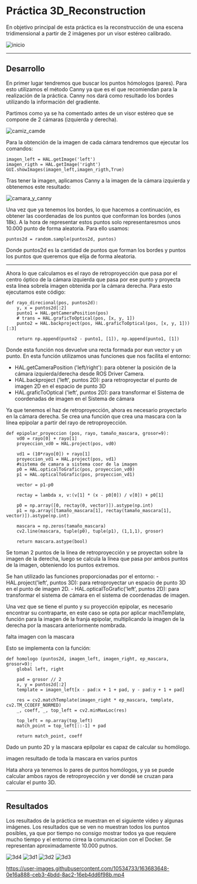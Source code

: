 # Práctica 3D_Reconstruction

En objetivo principal de esta práctica es la reconstrucción de una escena tridimensional a partir de 2 imágenes por un visor estéreo calibrado.

![inicio](https://user-images.githubusercontent.com/10534733/163675761-85a4c77c-17cf-4717-94ad-be1ff0fadc5f.PNG)

-----------------------------------------------------------------------------------------------------------------------------------------------------------------------

## Desarrollo

En primer lugar tendremos que buscar los puntos hómologos (pares). Para esto utilizamos el método Canny ya que es el que recomiendan para la realización de la práctica.
Canny nos dará como resultado los bordes utilizando la información del gradiente.

Partimos como ya se ha comentado antes de un visor estéreo que se compone de 2 cámaras (izquierda y derecha).

![camiz_camde](https://user-images.githubusercontent.com/10534733/163604644-ac18137e-a737-4530-9740-109a75885c9a.PNG)

Para la obtención de la imagen de cada cámara tendremos que ejecutar los comandos:
````
imagen_left = HAL.getImage('left')
imagen_rigth = HAL.getImage('right')
GUI.showImages(imagen_left,imagen_rigth,True)
````

Tras tener la imagen, aplicamos Canny a la imagen de la cámara izquierda y obtenemos este resultado:

![camara_y_canny](https://user-images.githubusercontent.com/10534733/163605683-225c04df-7ea2-464f-acd2-fa573348b8a6.PNG)

Una vez que ya tenemos los bordes, lo que hacemos a continuación, es obtener las coordenadas de los puntos que conforman los bordes (unos 18k). A la hora de representar estos puntos solo representaresmos unos 10.000 punto de forma aleatoria. Para ello usamos:
````
puntos2d = random.sample(puntos2d, puntos)
````
Donde puntos2d es la cantidad de puntos que forman los bordes y puntos los puntos que queremos que elija de forma aleatoria.

-----------------------------------------------------------------------------------------------------------------------------------------------------------------------

Ahora lo que calculamos es el rayo de retroproyección que pasa por el centro óptico de la cámara izquierda que pasa por ese punto y proyecta esta línea sobrela imagen obtenida por la cámara derecha. Para esto ejecutamos este código:
````
def rayo_direcional(pos, puntos2d):
    y, x = puntos2d[:2]
    punto1 = HAL.getCameraPosition(pos)  
    # trans = HAL.graficToOptical(pos, [x, y, 1])
    punto2 = HAL.backproject(pos, HAL.graficToOptical(pos, [x, y, 1]))[:3] 

    return np.append(punto2 - punto1, [1]), np.append(punto1, [1])  
````
Donde esta función nos devuelve una recta formada por eun vector y un punto. En esta función utilizamos unas funciones que nos facilita el entorno:
  - HAL.getCameraPosition ('left/right'): para obtener la posición de la cámara izquierda/derecha desde ROS Driver Camera.
  - HAL.backproject ('left', puntos 2D): para retroproyectar el punto de imagen 2D en el espacio de punto 3D
  - HAL.graficToOptical ('left', puntos 2D): para transformar el Sistema de coordenadas de imagen en el Sistema de cámara

Ya que tenemos el haz de retroproyección, ahora es necesario proyectarlo en la cámara derecha. Se crea una función que crea una mascara con la línea epipolar a partir del rayo de retroproyección.
````
def epipolar_proyeccion (pos, rayo, tamaño_mascara, grosor=9):
    vd0 = rayo[0] + rayo[1]
    proyeccion_vd0 = HAL.project(pos, vd0)
    
    vd1 = (10*rayo[0]) + rayo[1]
    proyeccion_vd1 = HAL.project(pos, vd1)
    #sistema de camara a sistema coor de la imagen
    p0 = HAL.opticalToGrafic(pos, proyeccion_vd0)
    p1 = HAL.opticalToGrafic(pos, proyeccion_vd1)
    
    vector = p1-p0
    
    rectay = lambda x, v:(v[1] * (x - p0[0]) / v[0]) + p0[1]
    
    p0 = np.array([0, rectay(0, vector)]).astype(np.int)
    p1 = np.array([tamaño_mascara[1], rectay(tamaño_mascara[1], vector)]).astype(np.int)
    
    mascara = np.zeros(tamaño_mascara)
    cv2.line(mascara, tuple(p0), tuple(p1), (1,1,1), grosor)
    
    return mascara.astype(bool)
````
Se toman 2 puntos de la línea de retroproyección y se proyectan sobre la imagen de la derecha, luego se calcula la línea que pasa por ambos puntos de la imagen, obteniendo los puntos extremos. 

Se han utilizado las funciones proporcionadas por el entorno:
    - HAL.project('left', puntos 3D): para retroproyectar un espacio de punto 3D en el punto de imagen 2D.
    - HAL.opticalToGrafic('left', puntos 2D): para transformar el sistema de cámara en el sistema de coordenadas de imagen.

Una vez que se tiene el punto y su proyección epipolar, es necesario encontrar su contraparte, en este caso se opta por aplicar machTemplate, función para la imagen de la franja epipolar, multiplicando la imagen de la derecha por la mascara anteriormente nombrada.

falta imagen con la mascara

Esto se implementa con la función:
````
def homologo (puntos2d, imagen_left, imagen_right, ep_mascara, grosor=9):  
    global left, right
    
    pad = grosor // 2
    x, y = puntos2d[:2]
    template = imagen_left[x - pad:x + 1 + pad, y - pad:y + 1 + pad]
    
    res = cv2.matchTemplate(imagen_right * ep_mascara, template, cv2.TM_CCOEFF_NORMED)
    _, coeff, _, top_left = cv2.minMaxLoc(res)   
     
    top_left = np.array(top_left)
    match_point = top_left[::-1] + pad
    
    return match_point, coeff
````
Dado un punto 2D y la mascara epilpolar es capaz de calcular su homólogo.

imagen resultado de toda la mascara en varios puntos


Hata ahora ya tenemos lo pares de puntos homólogos, y ya se puede calcular ambos rayos de retroproyección y ver dondé se cruzan para calcular el punto 3D.

-----------------------------------------------------------------------------------------------------------------------------------------------------------------------

## Resultados

Los resultados de la práctica se muestran en el siguiente video y algunas imágenes. Los resultados que se ven no muestran todos los puntos posibles, ya que por tiempo no consigo mostrar todos ya que requiere mucho tiempo y el entorno cirrea la comunicacion con el Docker. Se representan aproximadamente 10.000 putnos.

![3d4](https://user-images.githubusercontent.com/10534733/163683511-333d9cc9-64af-41b4-8991-7a5e60d75e5d.PNG)
![3d1](https://user-images.githubusercontent.com/10534733/163683513-45b30f06-9a09-4c47-9c8c-7be1fee99893.PNG)
![3d2](https://user-images.githubusercontent.com/10534733/163683514-ae084c48-19a5-4849-83e9-e614c86d2b75.PNG)
![3d3](https://user-images.githubusercontent.com/10534733/163683515-605a2803-518e-46f8-a700-cd3ad84b1d24.PNG)

https://user-images.githubusercontent.com/10534733/163683648-0e16a888-ceb3-4bdd-8ac2-16eb4dd6f98b.mp4



